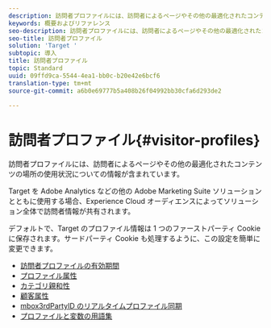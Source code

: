 ```yaml
---
description: 訪問者プロファイルには、訪問者によるページやその他の最適化されたコンテンツの場所の使用状況についての情報が含まれています。
keywords: 概要およびリファレンス
seo-description: 訪問者プロファイルには、訪問者によるページやその他の最適化されたコンテンツの場所の使用状況についての情報が含まれています。
seo-title: 訪問者プロファイル
solution: 'Target '
subtopic: 導入
title: 訪問者プロファイル
topic: Standard
uuid: 09ffd9ca-5544-4ea1-bb0c-b20e42e6bcf6
translation-type: tm+mt
source-git-commit: a6b0e69777b5a408b26f04992bb30cfa6d293de2

---
```



# 訪問者プロファイル{#visitor-profiles}

訪問者プロファイルには、訪問者によるページやその他の最適化されたコンテンツの場所の使用状況についての情報が含まれています。

Target を Adobe Analytics などの他の Adobe Marketing Suite ソリューションとともに使用する場合、Experience Cloud オーディエンスによってソリューション全体で訪問者情報が共有されます。

デフォルトで、Target のプロファイル情報は 1 つのファーストパーティ Cookie に保存されます。サードパーティ Cookie も処理するように、この設定を簡単に変更できます。

- [訪問者プロファイルの有効期間](visitor-profile-lifetime.md)
- [プロファイル属性](profile-parameters.md)
- [カテゴリ親和性](category-affinity.md)
- [顧客属性](working-with-customer-attributes.md)
- [mbox3rdPartyID のリアルタイムプロファイル同期](3rd-party-id.md)
- [プロファイルと変数の用語集](variables-profiles-parameters-methods.md)
